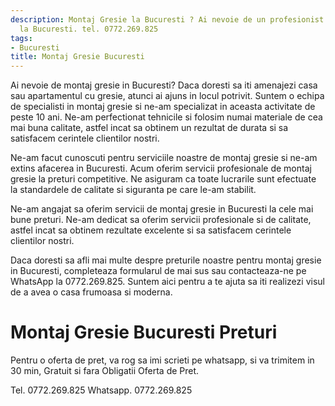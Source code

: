 ```yaml
---
description: Montaj Gresie la Bucuresti ? Ai nevoie de un profesionist in Montaj Gresie
  la Bucuresti. tel. 0772.269.825
tags:
- Bucuresti
title: Montaj Gresie Bucuresti
---
```



Ai nevoie de montaj gresie in Bucuresti? Daca doresti sa iti amenajezi casa sau apartamentul cu gresie, atunci ai ajuns in locul potrivit. Suntem o echipa de specialisti in montaj gresie si ne-am specializat in aceasta activitate de peste 10 ani. Ne-am perfectionat tehnicile si folosim numai materiale de cea mai buna calitate, astfel incat sa obtinem un rezultat de durata si sa satisfacem cerintele clientilor nostri.

Ne-am facut cunoscuti pentru serviciile noastre de montaj gresie si ne-am extins afacerea in Bucuresti. Acum oferim servicii profesionale de montaj gresie la preturi competitive. Ne asiguram ca toate lucrarile sunt efectuate la standardele de calitate si siguranta pe care le-am stabilit.

Ne-am angajat sa oferim servicii de montaj gresie in Bucuresti la cele mai bune preturi. Ne-am dedicat sa oferim servicii profesionale si de calitate, astfel incat sa obtinem rezultate excelente si sa satisfacem cerintele clientilor nostri.

Daca doresti sa afli mai multe despre preturile noastre pentru montaj gresie in Bucuresti, completeaza formularul de mai sus sau contacteaza-ne pe WhatsApp la 0772.269.825. Suntem aici pentru a te ajuta sa iti realizezi visul de a avea o casa frumoasa si moderna.

# Montaj Gresie Bucuresti Preturi
Pentru o oferta de pret, va rog sa imi scrieti pe whatsapp, si va trimitem in 30 min, Gratuit si fara Obligatii Oferta de Pret.

Tel. 0772.269.825
Whatsapp. 0772.269.825